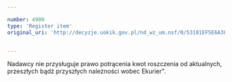 ```yaml
---

number: 4900
type: 'Register item'
original_uri: 'http://decyzje.uokik.gov.pl/nd_wz_um.nsf/0/53181EF5E6A3F4EAC1257B8A003F7182?OpenDocument'


---
```


Nadawcy nie przysługuje prawo potrącenia kwot roszczenia od aktualnych, przeszłych bądź przyszłych należności wobec Ekurier".
